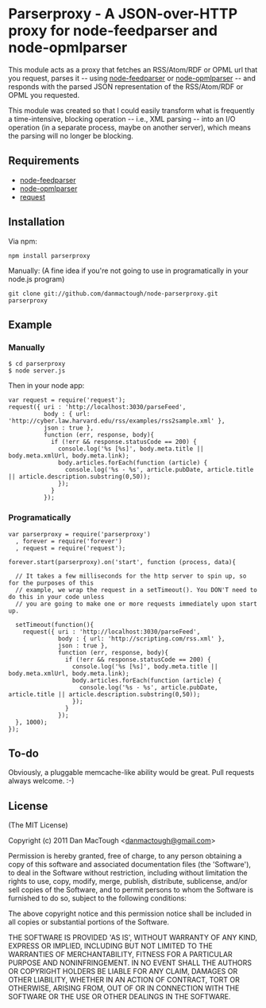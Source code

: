 #  Parserproxy - A JSON-over-HTTP proxy for node-feedparser and node-opmlparser 
      
This module acts as a proxy that fetches an RSS/Atom/RDF or OPML url that you
request, parses it -- using
[node-feedparser](https://github.com/danmactough/node-feedparser) or
[node-opmlparser](https://github.com/danmactough/node-opmlparser) -- and
responds with the parsed JSON representation of the RSS/Atom/RDF or OPML you
requested.

This module was created so that I could easily transform what is frequently a
time-intensive, blocking operation -- i.e., XML parsing -- into an I/O operation
(in a separate process, maybe on another server), which means the parsing will
no longer be blocking.

## Requirements

- [node-feedparser](https://github.com/danmactough/node-feedparser)
- [node-opmlparser](https://github.com/danmactough/node-opmlparser)
- [request](https://github.com/mikeal/request)

## Installation

Via npm:

    npm install parserproxy

Manually: (A fine idea if you're not going to use in programatically in your node.js program)

    git clone git://github.com/danmactough/node-parserproxy.git parserproxy

## Example

### Manually

    $ cd parserproxy
    $ node server.js

Then in your node app:

    var request = require('request');
    request({ uri : 'http://localhost:3030/parseFeed',
              body : { url: 'http://cyber.law.harvard.edu/rss/examples/rss2sample.xml' },
              json : true },
              function (err, response, body){
                if (!err && response.statusCode == 200) {
                  console.log('%s [%s]', body.meta.title || body.meta.xmlUrl, body.meta.link);
                  body.articles.forEach(function (article) {
                    console.log('%s - %s', article.pubDate, article.title || article.description.substring(0,50));
                  });
                }
              });

### Programatically

    var parserproxy = require('parserproxy')
      , forever = require('forever')
      , request = require('request');
    
    forever.start(parserproxy).on('start', function (process, data){
    
      // It takes a few milliseconds for the http server to spin up, so for the purposes of this 
      // example, we wrap the request in a setTimeout(). You DON'T need to do this in your code unless
      // you are going to make one or more requests immediately upon start up.
    
      setTimeout(function(){
        request({ uri : 'http://localhost:3030/parseFeed',
                  body : { url: 'http://scripting.com/rss.xml' },
                  json : true },
                  function (err, response, body){
                    if (!err && response.statusCode == 200) {
                      console.log('%s [%s]', body.meta.title || body.meta.xmlUrl, body.meta.link);
                      body.articles.forEach(function (article) {
                        console.log('%s - %s', article.pubDate, article.title || article.description.substring(0,50));
                      });
                    }
                  });
      }, 1000);
    });

## To-do

Obviously, a pluggable memcache-like ability would be great. Pull requests always welcome. :-)

## License 

(The MIT License)

Copyright (c) 2011 Dan MacTough &lt;danmactough@gmail.com&gt;

Permission is hereby granted, free of charge, to any person obtaining
a copy of this software and associated documentation files (the
'Software'), to deal in the Software without restriction, including
without limitation the rights to use, copy, modify, merge, publish,
distribute, sublicense, and/or sell copies of the Software, and to
permit persons to whom the Software is furnished to do so, subject to
the following conditions:

The above copyright notice and this permission notice shall be
included in all copies or substantial portions of the Software.

THE SOFTWARE IS PROVIDED 'AS IS', WITHOUT WARRANTY OF ANY KIND,
EXPRESS OR IMPLIED, INCLUDING BUT NOT LIMITED TO THE WARRANTIES OF
MERCHANTABILITY, FITNESS FOR A PARTICULAR PURPOSE AND NONINFRINGEMENT.
IN NO EVENT SHALL THE AUTHORS OR COPYRIGHT HOLDERS BE LIABLE FOR ANY
CLAIM, DAMAGES OR OTHER LIABILITY, WHETHER IN AN ACTION OF CONTRACT,
TORT OR OTHERWISE, ARISING FROM, OUT OF OR IN CONNECTION WITH THE
SOFTWARE OR THE USE OR OTHER DEALINGS IN THE SOFTWARE.
